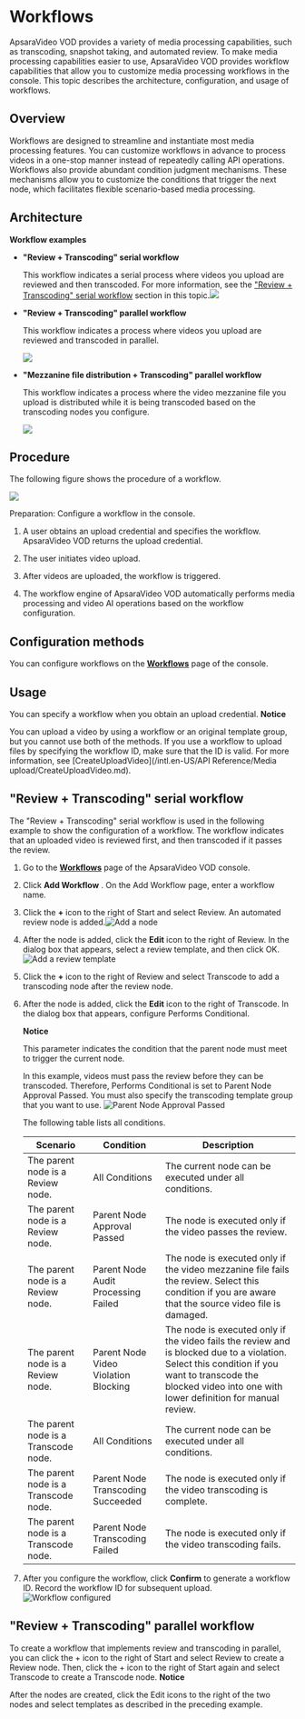 Workflows 
==============================

ApsaraVideo VOD provides a variety of media processing capabilities, such as transcoding, snapshot taking, and automated review. To make media processing capabilities easier to use, ApsaraVideo VOD provides workflow capabilities that allow you to customize media processing workflows in the console. This topic describes the architecture, configuration, and usage of workflows.

Overview 
-----------------------------

Workflows are designed to streamline and instantiate most media processing features. You can customize workflows in advance to process videos in a one-stop manner instead of repeatedly calling API operations. Workflows also provide abundant condition judgment mechanisms. These mechanisms allow you to customize the conditions that trigger the next node, which facilitates flexible scenario-based media processing.

Architecture 
---------------------------------

**Workflow examples** 

* **"Review + Transcoding" serial workflow** 

  This workflow indicates a serial process where videos you upload are reviewed and then transcoded. For more information, see the ["Review + Transcoding" serial workflow](#section-54k-ze2-rch) section in this topic.![](https://static-aliyun-doc.oss-accelerate.aliyuncs.com/assets/img/en-US/4478301161/p178288.png)
  

* **"Review + Transcoding" parallel workflow** 

  This workflow indicates a process where videos you upload are reviewed and transcoded in parallel.

  ![](https://static-aliyun-doc.oss-accelerate.aliyuncs.com/assets/img/en-US/4478301161/p178289.png)
  

* **"Mezzanine file distribution + Transcoding" parallel workflow** 

  This workflow indicates a process where the video mezzanine file you upload is distributed while it is being transcoded based on the transcoding nodes you configure.

  ![](https://static-aliyun-doc.oss-accelerate.aliyuncs.com/assets/img/en-US/4478301161/p178290.png)
  




Procedure 
------------------------------

The following figure shows the procedure of a workflow.

![](https://static-aliyun-doc.oss-accelerate.aliyuncs.com/assets/img/en-US/4478301161/p178291.png)



Preparation: Configure a workflow in the console.

1. A user obtains an upload credential and specifies the workflow. ApsaraVideo VOD returns the upload credential.

   

2. The user initiates video upload.

   

3. After videos are uploaded, the workflow is triggered.

   

4. The workflow engine of ApsaraVideo VOD automatically performs media processing and video AI operations based on the workflow configuration.

   




Configuration methods 
------------------------------------------

You can configure workflows on the **[Workflows](https://vod.console.aliyun.com/settings/workflow/list#/settings/workflow/list)** page of the console.

Usage 
--------------------------

You can specify a workflow when you obtain an upload credential.
**Notice**

You can upload a video by using a workflow or an original template group, but you cannot use both of the methods. If you use a workflow to upload files by specifying the workflow ID, make sure that the ID is valid. For more information, see [CreateUploadVideo](/intl.en-US/API Reference/Media upload/CreateUploadVideo.md).

**"Review + Transcoding" serial workflow** 
---------------------------------------------------------------

The "Review + Transcoding" serial workflow is used in the following example to show the configuration of a workflow. The workflow indicates that an uploaded video is reviewed first, and then transcoded if it passes the review.

1. Go to the **[Workflows](https://vod.console.aliyun.com/settings/workflow/list#/settings/workflow/list)** page of the ApsaraVideo VOD console.

   

2. Click **Add Workflow** . On the Add Workflow page, enter a workflow name.

   

3. Click the **+** icon to the right of Start and select Review. An automated review node is added.![Add a node](https://static-aliyun-doc.oss-accelerate.aliyuncs.com/assets/img/en-US/4478301161/p184620.png)

   

4. After the node is added, click the **Edit** icon to the right of Review. In the dialog box that appears, select a review template, and then click OK.![Add a review template](https://static-aliyun-doc.oss-accelerate.aliyuncs.com/assets/img/en-US/4478301161/p184621.png)

   

5. Click the **+** icon to the right of Review and select Transcode to add a transcoding node after the review node.

   

6. After the node is added, click the **Edit** icon to the right of Transcode. In the dialog box that appears, configure Performs Conditional.

   **Notice**

   This parameter indicates the condition that the parent node must meet to trigger the current node.

   In this example, videos must pass the review before they can be transcoded. Therefore, Performs Conditional is set to Parent Node Approval Passed. You must also specify the transcoding template group that you want to use.
   ![Parent Node Approval Passed](https://static-aliyun-doc.oss-accelerate.aliyuncs.com/assets/img/en-US/4478301161/p182112.png)

   The following table lists all conditions.
   

   |               Scenario               |              Condition               |                                                                                                  Description                                                                                                  |
   |--------------------------------------|--------------------------------------|---------------------------------------------------------------------------------------------------------------------------------------------------------------------------------------------------------------|
   | The parent node is a Review node.    | All Conditions                       | The current node can be executed under all conditions.                                                                                                                                                        |
   | The parent node is a Review node.    | Parent Node Approval Passed          | The node is executed only if the video passes the review.                                                                                                                                                     |
   | The parent node is a Review node.    | Parent Node Audit Processing Failed  | The node is executed only if the video mezzanine file fails the review. Select this condition if you are aware that the source video file is damaged.                                                         |
   | The parent node is a Review node.    | Parent Node Video Violation Blocking | The node is executed only if the video fails the review and is blocked due to a violation. Select this condition if you want to transcode the blocked video into one with lower definition for manual review. |
   | The parent node is a Transcode node. | All Conditions                       | The current node can be executed under all conditions.                                                                                                                                                        |
   | The parent node is a Transcode node. | Parent Node Transcoding Succeeded    | The node is executed only if the video transcoding is complete.                                                                                                                                               |
   | The parent node is a Transcode node. | Parent Node Transcoding Failed       | The node is executed only if the video transcoding fails.                                                                                                                                                     |

   

7. After you configure the workflow, click **Confirm** to generate a workflow ID. Record the workflow ID for subsequent upload.![Workflow configured](https://static-aliyun-doc.oss-accelerate.aliyuncs.com/assets/img/en-US/4478301161/p182113.png)

   




**"Review + Transcoding" parallel workflow** 
-----------------------------------------------------------------

To create a workflow that implements review and transcoding in parallel, you can click the + icon to the right of Start and select Review to create a Review node. Then, click the + icon to the right of Start again and select Transcode to create a Transcode node.
**Notice**

After the nodes are created, click the Edit icons to the right of the two nodes and select templates as described in the preceding example.
